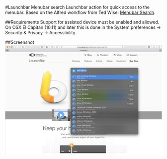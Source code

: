 #Launchbar Menubar search
Launchbar action for quick access to the menubar. Based on the Alfred workflow
from Ted Wise: [Menubar Search](http://www.alfredforum.com/topic/1993-menu-search).

##Requirements
Support for assisted device must be enabled and allowed. On OSX El Capitan (10.11) and later
this is done in the System preferences -> Security & Privacy -> Accessibility.

##Screenshot
![Screenshot](screenshot.png "Screenshot")
